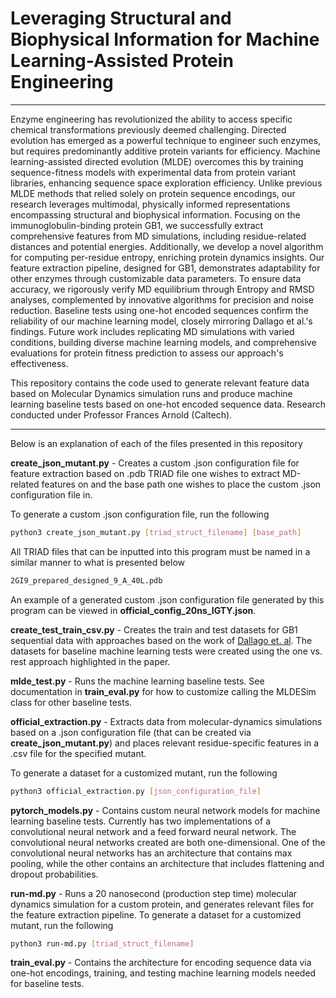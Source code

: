 # Leveraging Structural and Biophysical Information for Machine Learning-Assisted Protein Engineering

---
Enzyme engineering has revolutionized the ability to access specific chemical transformations previously deemed challenging. Directed evolution has emerged as a powerful technique to engineer such enzymes, but requires predominantly additive protein variants for efficiency. Machine learning-assisted directed evolution (MLDE) overcomes this by training sequence-fitness models with experimental data from protein variant libraries, enhancing sequence space exploration efficiency. Unlike previous MLDE methods that relied solely on protein sequence encodings, our research leverages multimodal, physically informed representations encompassing structural and biophysical information. Focusing on the immunoglobulin-binding protein GB1, we successfully extract comprehensive features from MD simulations, including residue-related distances and potential energies. Additionally, we develop a novel algorithm for computing per-residue entropy, enriching protein dynamics insights. Our feature extraction pipeline, designed for GB1, demonstrates adaptability for other enzymes through customizable data parameters. To ensure data accuracy, we rigorously verify MD equilibrium through Entropy and RMSD analyses, complemented by innovative algorithms for precision and noise reduction. Baseline tests using one-hot encoded sequences confirm the reliability of our machine learning model, closely mirroring Dallago et al.'s findings. Future work includes replicating MD simulations with varied conditions, building diverse machine learning models, and comprehensive evaluations for protein fitness prediction to assess our approach's effectiveness.

This repository contains the code used to generate relevant feature data based on Molecular Dynamics simulation runs and produce machine learning baseline tests based on one-hot encoded sequence data. Research conducted under Professor Frances Arnold (Caltech).

---

Below is an explanation of each of the files presented in this repository <br />

**create_json_mutant.py** - Creates a custom .json configuration file for feature extraction based on .pdb TRIAD file one wishes to extract MD-related features on and the base path one wishes to place the custom .json configuration file in. <br />

To generate a custom .json configuration file, run the following
```bash
python3 create_json_mutant.py [triad_struct_filename] [base_path]
```
All TRIAD files that can be inputted into this program must be named in a similar manner to what is presented below
```bash
2GI9_prepared_designed_9_A_40L.pdb
```
An example of a generated custom .json configuration file generated by this program can be viewed in **official_config_20ns_IGTY.json**.

**create_test_train_csv.py** - Creates the train and test datasets for GB1 sequential data with approaches based on the work of [Dallago et. al](https://www.biorxiv.org/content/10.1101/2021.11.09.467890v2.full). The datasets for baseline machine learning tests were created using the one vs. rest approach highlighted in the paper.

**mlde_test.py** - Runs the machine learning baseline tests. See documentation in **train_eval.py** for how to customize calling the MLDESim class for other baseline tests.

**official_extraction.py** - Extracts data from molecular-dynamics simulations based on a .json configuration file (that can be created via **create_json_mutant.py**) and places relevant residue-specific features in a .csv file for the specified mutant.

To generate a dataset for a customized mutant, run the following
```bash
python3 official_extraction.py [json_configuration_file]
```
**pytorch_models.py** - Contains custom neural network models for machine learning baseline tests. Currently has two implementations of a convolutional neural network and a feed forward neural network. The convolutional neural networks created are both one-dimensional. One of the convolutional neural networks has an architecture that contains max pooling, while the other contains an architecture that includes flattening and dropout probabilities.

**run-md.py** - Runs a 20 nanosecond (production step time) molecular dynamics simulation for a custom protein, and generates relevant files for the feature extraction pipeline.
To generate a dataset for a customized mutant, run the following
```bash
python3 run-md.py [triad_struct_filename]
```
**train_eval.py** - Contains the architecture for encoding sequence data via one-hot encodings, training, and testing machine learning models needed for baseline tests.
